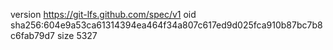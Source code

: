 version https://git-lfs.github.com/spec/v1
oid sha256:604e9a53ca61314394ea464f34a807c617ed9d025fca910b87bc7b8c6fab79d7
size 5327
